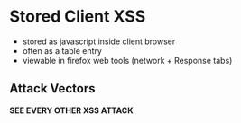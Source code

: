# Stored Client XSS
- stored as javascript inside client browser
- often as a table entry
- viewable in firefox web tools (network + Response tabs)

## Attack Vectors
**SEE EVERY OTHER XSS ATTACK**

